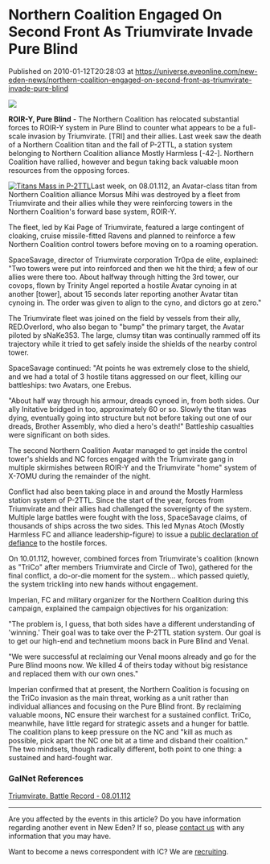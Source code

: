 # Northern Coalition Engaged On Second Front As Triumvirate Invade Pure Blind
Published on 2010-01-12T20:28:03 at https://universe.eveonline.com/new-eden-news/northern-coalition-engaged-on-second-front-as-triumvirate-invade-pure-blind

![](http://www.eve-ic.net/media/assets/icarticlebanner.png)  
  
 **ROIR-Y, Pure Blind** \- The Northern Coalition has relocated substantial forces to ROIR-Y system in Pure Blind to counter what appears to be a full-scale invasion by Triumvirate. [TRI] and their allies. Last week saw the death of a Northern Coalition titan and the fall of P-2TTL, a station system belonging to Northern Coalition alliance Mostly Harmless [-42-]. Northern Coalition have rallied, however and begun taking back valuable moon resources from the opposing forces.   
  
[![Titans Mass in P-2TTL](http://www.eve-ic.net/media/articles/3661/titansp2ttlthumb.png)](http://www.eve-ic.net/media/igbd/igbd.php?faction=ic&url=http%3A%2F%2Fwww.eve-ic.net%2Fmedia%2Farticles%2F3661%2Ftitansp2ttl.png)Last week, on 08.01.112, an Avatar-class titan from Northern Coalition alliance Morsus Mihi was destroyed by a fleet from Triumvirate and their allies while they were reinforcing towers in the Northern Coalition's forward base system, ROIR-Y.   
  
The fleet, led by Kai Page of Triumvirate, featured a large contingent of cloaking, cruise missile-fitted Ravens and planned to reinforce a few Northern Coalition control towers before moving on to a roaming operation.  
  
SpaceSavage, director of Triumvirate corporation Tr0pa de elite, explained: "Two towers were put into reinforced and then we hit the third; a few of our allies were there too. About halfway through hitting the 3rd tower, our covops, flown by Trinity Angel reported a hostile Avatar cynoing in at another [tower], about 15 seconds later reporting another Avatar titan cynoing in. The order was given to align to the cyno, and dictors go at zero."   
  
The Triumvirate fleet was joined on the field by vessels from their ally, RED.Overlord, who also began to "bump" the primary target, the Avatar piloted by sNaKe353. The large, clumsy titan was continually rammed off its trajectory while it tried to get safely inside the shields of the nearby control tower.   
  
SpaceSavage continued: "At points he was extremely close to the shield, and we had a total of 3 hostile titans aggressed on our fleet, killing our battleships: two Avatars, one Erebus.   
  
"About half way through his armour, dreads cynoed in, from both sides. Our ally Initative bridged in too, approximately 60 or so. Slowly the titan was dying, eventually going into structure but not before taking out one of our dreads, Brother Assembly, who died a hero's death!" Battleship casualties were significant on both sides.   
  
The second Northern Coalition Avatar managed to get inside the control tower's shields and NC forces engaged with the Triumvirate gang in multiple skirmishes between ROIR-Y and the Triumvirate "home" system of X-7OMU during the remainder of the night.   
  
Conflict had also been taking place in and around the Mostly Harmless station system of P-2TTL. Since the start of the year, forces from Triumvirate and their allies had challenged the sovereignty of the system. Multiple large battles were fought with the loss, SpaceSavage claims, of thousands of ships across the two sides. This led Mynas Atoch (Mostly Harmless FC and alliance leadership-figure) to issue a [public declaration of defiance](http://www.eve-ic.net/media/igbd/igbd.php?faction=ic&url=http://www.eveonline.com/ingameboard.asp?a%3Dtopic%26threadID%3D1238399) to the hostile forces.   
  
On 10.01.112, however, combined forces from Triumvirate's coalition (known as "TriCo" after members Triumvirate and Circle of Two), gathered for the final conflict, a do-or-die moment for the system... which passed quietly, the system trickling into new hands without engagement.   
  
Imperian, FC and military organizer for the Northern Coalition during this campaign, explained the campaign objectives for his organization:   
  
"The problem is, I guess, that both sides have a different understanding of 'winning.' Their goal was to take over the P-2TTL station system. Our goal is to get our high-end and technetium moons back in Pure Blind and Venal.   
  
"We were successful at reclaiming our Venal moons already and go for the Pure Blind moons now. We killed 4 of theirs today without big resistance and replaced them with our own ones."  
  
Imperian confirmed that at present, the Northern Coalition is focusing on the TriCo invasion as the main threat, working as a unit rather than individual alliances and focusing on the Pure Blind front. By reclaiming valuable moons, NC ensure their warchest for a sustained conflict. TriCo, meanwhile, have little regard for strategic assets and a hunger for battle. The coalition plans to keep pressure on the NC and "kill as much as possible, pick apart the NC one bit at a time and disband their coalition." The two mindsets, though radically different, both point to one thing: a sustained and hard-fought war.

### GalNet References

[Triumvirate. Battle Record - 08.01.112](http://www.eve-ic.net/media/igbd/igbd.php?faction=ic&url=http://triumvirate-alliance.com/?a%3Dkill_related%26kll_id%3D250314)

* * *

Are you affected by the events in this article? Do you have information regarding another event in New Eden? If so, please [contact us](http://www.eveonline.com/news.asp?a=submitrp) with any information that you may have.  
  
Want to become a news correspondent with IC? We are [recruiting](http://www.eveonline.com/isd.asp).
